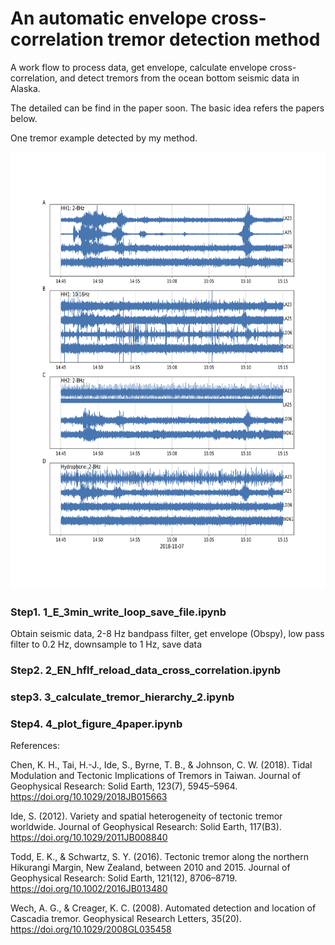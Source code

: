 # An automatic envelope cross-correlation tremor detection method
A work flow to process data, get envelope, calculate envelope cross-correlation, and detect tremors from the ocean bottom seismic data in Alaska.

The detailed can be find in the paper soon. The basic idea refers the papers below.

One tremor example detected by my method.
<center><img src=Fig_S1.png width="700" height="700"/></center>

### Step1. 1_E_3min_write_loop_save_file.ipynb
Obtain seismic data, 2-8 Hz bandpass filter, get envelope (Obspy), low pass filter to 0.2 Hz, downsample to 1 Hz, save data 

### Step2. 2_EN_hflf_reload_data_cross_correlation.ipynb

### step3. 3_calculate_tremor_hierarchy_2.ipynb

### Step4. 4_plot_figure_4paper.ipynb

References:

Chen, K. H., Tai, H.-J., Ide, S., Byrne, T. B., & Johnson, C. W. (2018). Tidal Modulation and Tectonic Implications of Tremors in Taiwan. Journal of Geophysical Research: Solid Earth, 123(7), 5945–5964. https://doi.org/10.1029/2018JB015663

Ide, S. (2012). Variety and spatial heterogeneity of tectonic tremor worldwide. Journal of Geophysical Research: Solid Earth, 117(B3). https://doi.org/10.1029/2011JB008840

Todd, E. K., & Schwartz, S. Y. (2016). Tectonic tremor along the northern Hikurangi Margin, New Zealand, between 2010 and 2015. Journal of Geophysical Research: Solid Earth, 121(12), 8706–8719. https://doi.org/10.1002/2016JB013480

Wech, A. G., & Creager, K. C. (2008). Automated detection and location of Cascadia tremor. Geophysical Research Letters, 35(20). https://doi.org/10.1029/2008GL035458




